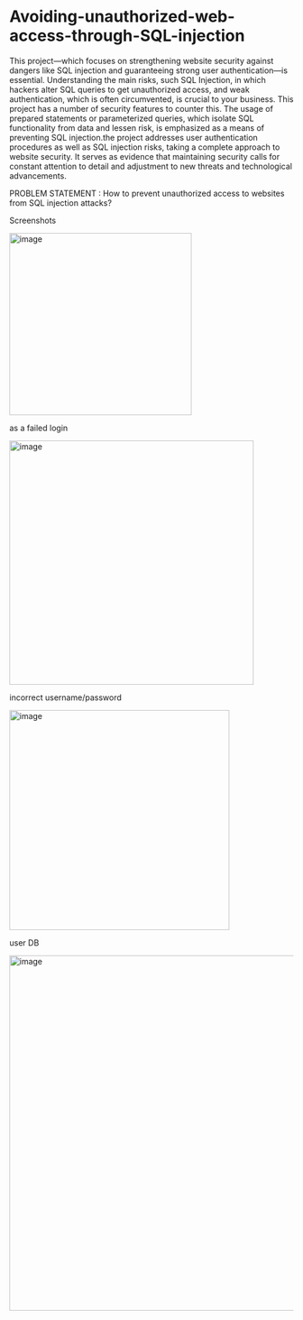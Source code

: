 # Avoiding-unauthorized-web-access-through-SQL-injection

This project—which focuses on strengthening website security against dangers like
SQL injection and guaranteeing strong user authentication—is essential. Understanding the main risks, such
SQL Injection, in which hackers alter SQL queries to get unauthorized access, and weak authentication,
which is often circumvented, is crucial to your business. This project has a number of security features to
counter this. The usage of prepared statements or parameterized queries, which isolate SQL functionality
from data and lessen risk, is emphasized as a means of preventing SQL injection.the project addresses user authentication procedures as well as SQL injection risks, taking a
complete approach to website security. It serves as evidence that maintaining security calls for constant
attention to detail and adjustment to new threats and technological advancements.

PROBLEM STATEMENT :
How to prevent unauthorized access to websites from SQL injection attacks?

Screenshots


<img width="323" alt="image" src="https://github.com/user-attachments/assets/9f49aa2e-ba6c-4f84-b7d7-e241db28aaca" />


as a failed login 


<img width="433" alt="image" src="https://github.com/user-attachments/assets/ce97a53e-41a3-4c13-ad23-de214e2167c3" />


incorrect username/password


<img width="390" alt="image" src="https://github.com/user-attachments/assets/bfca3147-6895-4846-8f4a-af99e9752f56" />


user DB


<img width="630" alt="image" src="https://github.com/user-attachments/assets/1c0ae96c-f07c-474a-8eb2-dd1ed04b2522" />
